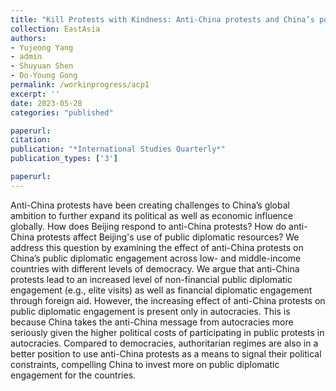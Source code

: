 ```yaml
---
title: "Kill Protests with Kindness: Anti-China protests and China’s public diplomacy"
collection: EastAsia
authors: 
- Yujeong Yang
- admin
- Shuyuan Shen
- Do-Young Gong
permalink: /workinprogress/acp1
excerpt: ''
date: 2023-05-28
categories: "published"

paperurl: 
citation:
publication: "*International Studies Quarterly*"
publication_types: ['3']

paperurl: 
---
```


Anti-China protests have been creating challenges to China’s global ambition to further expand its political as well as economic influence globally. How does Beijing respond to anti-China protests? How do anti-China protests affect Beijing's use of public diplomatic resources? We address this question by examining the effect of anti-China protests on China’s public diplomatic engagement across low- and middle-income countries with different levels of democracy. We argue that anti-China protests lead to an increased level of non-financial public diplomatic engagement (e.g., elite visits) as well as financial diplomatic engagement through foreign aid. However, the increasing effect of anti-China protests on public diplomatic engagement is present only in autocracies. This is because China takes the anti-China message from autocracies more seriously given the higher political costs of participating in public protests in autocracies. Compared to democracies, authoritarian regimes are also in a better position to use anti-China protests as a means to signal their political constraints, compelling China to invest more on public diplomatic engagement for the countries.
